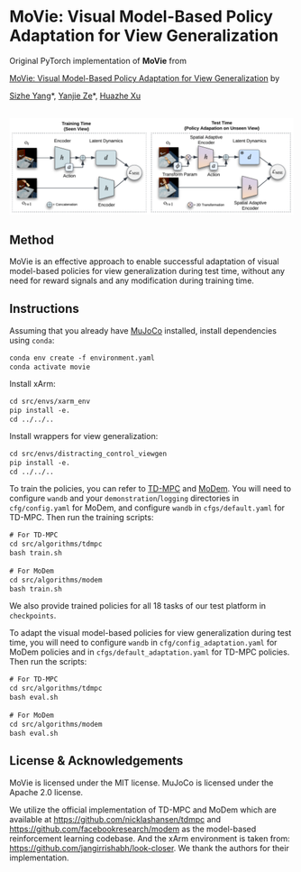 # MoVie: Visual Model-Based Policy Adaptation for View Generalization
Original PyTorch implementation of **MoVie** from

[MoVie: Visual Model-Based Policy Adaptation for View Generalization](https://yangsizhe.github.io/MoVie/) by

[Sizhe Yang](https://yangsizhe.github.io/)\*,   [Yanjie Ze](https://yanjieze.com/)\*,   [Huazhe Xu](http://hxu.rocks/)

<p align="center">
  <br><img src='media/overview.png' width="700"/><br>
</p>

## Method
MoVie is an effective approach to enable successful adaptation of visual model-based policies for view generalization during test time, without any need for reward signals and any modification during training time.

## Instructions
Assuming that you already have [MuJoCo](http://www.mujoco.org) installed, install dependencies using `conda`:

```
conda env create -f environment.yaml
conda activate movie
```

Install xArm:

```
cd src/envs/xarm_env
pip install -e. 
cd ../../..
```

Install wrappers for view generalization:

```
cd src/envs/distracting_control_viewgen
pip install -e. 
cd ../../..
```


To train the policies, you can refer to [TD-MPC](https://github.com/nicklashansen/tdmpc) and [MoDem](https://github.com/facebookresearch/modem). You will need to configure `wandb` and your `demonstration`/`logging` directories in `cfg/config.yaml` for MoDem, and configure `wandb` in `cfgs/default.yaml` for TD-MPC. Then run the training scripts:

```
# For TD-MPC
cd src/algorithms/tdmpc
bash train.sh

# For MoDem
cd src/algorithms/modem
bash train.sh
```

We also provide trained policies for all 18 tasks of our test platform in `checkpoints`.

To adapt the visual model-based policies for view generalization during test time, you will need to configure `wandb` in `cfg/config_adaptation.yaml` for MoDem policies and in `cfgs/default_adaptation.yaml` for TD-MPC policies. Then run the scripts:

```
# For TD-MPC
cd src/algorithms/tdmpc
bash eval.sh

# For MoDem
cd src/algorithms/modem
bash eval.sh
```

## License & Acknowledgements
MoVie is licensed under the MIT license. MuJoCo is licensed under the Apache 2.0 license. 

We utilize the official implementation of TD-MPC and MoDem  which are available at https://github.com/nicklashansen/tdmpc and https://github.com/facebookresearch/modem as the model-based reinforcement learning codebase. And the xArm environment is taken from: https://github.com/jangirrishabh/look-closer. We thank the authors for their implementation.

